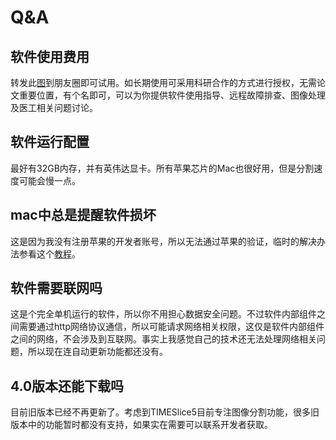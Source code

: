 # Q&A

## 软件使用费用
转发此<a href='/images/TIMESlice5.png'>图</a>到朋友圈即可试用。如长期使用可采用科研合作的方式进行授权，无需论文重要位置，有个名即可，可以为你提供软件使用指导、远程故障排查、图像处理及医工相关问题讨论。

## 软件运行配置
最好有32GB内存，并有英伟达显卡。所有苹果芯片的Mac也很好用，但是分割速度可能会慢一点。

## mac中总是提醒软件损坏
这是因为我没有注册苹果的开发者账号，所以无法通过苹果的验证，临时的解决办法参看这个<a href='https://zhuanlan.zhihu.com/p/617123498?utm_id=0&utm_source=wechat_session&utm_medium=social&s_r=0'>教程</a>。

## 软件需要联网吗
这是个完全单机运行的软件，所以你不用担心数据安全问题。不过软件内部组件之间需要通过http网络协议通信，所以可能请求网络相关权限，这仅是软件内部组件之间的网络，不会涉及到互联网。事实上我感觉自己的技术还无法处理网络相关问题，所以现在连自动更新功能都还没有。

## 4.0版本还能下载吗
目前旧版本已经不再更新了。考虑到TIMESlice5目前专注图像分割功能，很多旧版本中的功能暂时都没有支持，如果实在需要可以联系开发者获取。




